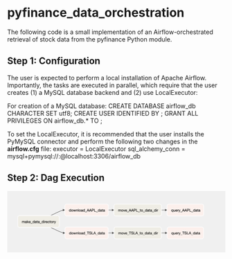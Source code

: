 # pyfinance_data_orchestration
The following code is a small implementation of an Airflow-orchestrated retrieval of stock data from the pyfinance Python module. 

## Step 1: Configuration
The user is expected to perform a local installation of Apache Airflow. Importantly, the tasks are executed in parallel, which require that the user creates (1) a MySQL database backend and (2) use LocalExecutor:

For creation of a MySQL database:
    CREATE DATABASE airflow_db CHARACTER SET utf8;
    CREATE USER <user> IDENTIFIED BY <pass>;
    GRANT ALL PRIVILEGES ON airflow_db.* TO <user>;
    
To set the LocalExecutor, it is recommended that the user installs the PyMySQL connector and perform the following two changes in the **airflow.cfg** file:
    executor = LocalExecutor
    sql_alchemy_conn = mysql+pymysql://<user>:<pass>@localhost:3306/airflow_db

## Step 2: Dag Execution
<img src="https://github.com/Aaron-O-Gonzalez/pyfinance_data_orchestration/blob/master/stock_dag.png"/> 
